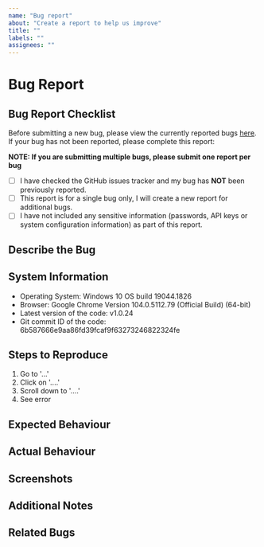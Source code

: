 ```yaml
---
name: "Bug report"
about: "Create a report to help us improve"
title: ""
labels: ""
assignees: ""
---
```


# Bug Report

## Bug Report Checklist

Before submitting a new bug, please view the currently reported bugs [here](https://github.com/BluCloudEngineer/UWA-Workflows-in-GitHub-2023/issues). If your bug has not been reported, please complete this report:

**NOTE: If you are submitting multiple bugs, please submit one report per bug**

*   [ ] I have checked the GitHub issues tracker and my bug has **NOT** been previously reported.
*   [ ] This report is for a single bug only, I will create a new report for additional bugs.
*   [ ] I have not included any sensitive information (passwords, API keys or system configuration information) as part of this report.

## Describe the Bug

<!-- Please provide an overview of the bug you encountered -->

## System Information

<!-- Please include as much information as you can of the device you were using when you encountered the bug -->

*   Operating System: Windows 10 OS build 19044.1826
*   Browser: Google Chrome Version 104.0.5112.79 (Official Build) (64-bit)
*   Latest version of the code: v1.0.24
*   Git commit ID of the code: 6b587666e9aa86fd39fcaf9f63273246822324fe

## Steps to Reproduce

<!-- Please provide the EXACT steps you performed to produce this bug -->

1.  Go to '...'
2.  Click on '....'
3.  Scroll down to '....'
4.  See error

## Expected Behaviour

<!-- Please tell us what you expected the application to do when you performed your steps -->

## Actual Behaviour

<!-- Please tell us what actually happened when you performed your steps -->

## Screenshots

<!-- If you have any screenshots, please add them here -->

## Additional Notes

<!-- If you have any other notes to add, please add them here -->

## Related Bugs

<!-- If this bug is related to other bug(s), please add them here

*   # 1
*   # 3

-->
